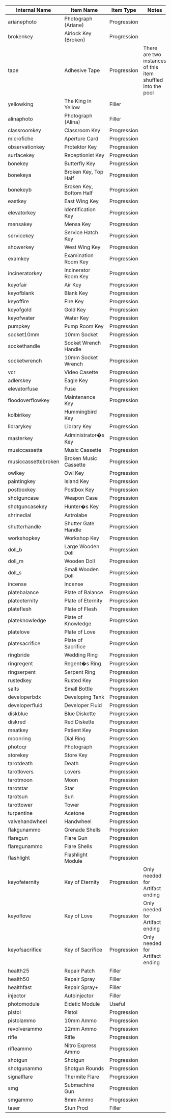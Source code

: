 |Internal Name      |Item Name           |Item Type|Notes                                                      |
|-------------------|-----------------------|-----------------------|-----------------------------------------------------------|
|arianephoto        |Photograph (Ariane)             |Progression            |                                                           |
|brokenkey          |Airlock Key (Broken)   |Progression            |                                                           |
|tape               |Adhesive Tape          |Progression            |There are two instances of this item shuffled into the pool|
|yellowking         |The King in Yellow     |Filler                 |                                                           |
|alinaphoto         |Photograph (Alina)            |Filler                 |                                                           |
|classroomkey       |Classroom Key          |Progression            |                                                           |
|microfiche         |Aperture Card          |Progression            |                                                           |
|observationkey     |Protektor Key          |Progression            |                                                           |
|surfacekey         |Receptionist Key       |Progression            |                                                           |
|bonekey            |Butterfly Key          |Progression            |                                                           |
|bonekeya           |Broken Key, Top Half   |Progression            |                                                           |
|bonekeyb           |Broken Key, Bottom Half|Progression            |                                                           |
|eastkey            |East Wing Key          |Progression            |                                                           |
|elevatorkey        |Identification Key     |Progression            |                                                           |
|mensakey           |Mensa Key              |Progression            |                                                           |
|servicekey         |Service Hatch Key      |Progression            |                                                           |
|showerkey          |West Wing Key          |Progression            |                                                           |
|examkey            |Examination Room Key   |Progression            |                                                           |
|incineratorkey     |Incinerator Room Key   |Progression            |                                                           |
|keyofair           |Air Key                |Progression            |                                                           |
|keyofblank         |Blank Key              |Progression            |                                                           |
|keyoffire          |Fire Key               |Progression            |                                                           |
|keyofgold          |Gold Key               |Progression            |                                                           |
|keyofwater         |Water Key              |Progression            |                                                           |
|pumpkey            |Pump Room Key          |Progression            |                                                           |
|socket10mm         |10mm Socket            |Progression            |                                                           |
|sockethandle       |Socket Wrench Handle   |Progression            |                                                           |
|socketwrench       |10mm Socket Wrench     |Progression            |                                                           |
|vcr                |Video Casette          |Progression            |                                                           |
|adlerskey          |Eagle Key              |Progression            |                                                           |
|elevatorfuse       |Fuse                   |Progression            |                                                           |
|floodoverflowkey   |Maintenance Key        |Progression            |                                                           |
|kolbirikey         |Hummingbird Key        |Progression            |                                                           |
|librarykey         |Library Key            |Progression            |                                                           |
|masterkey          |Administrator�s Key    |Progression            |                                                           |
|musiccassette      |Music Cassette         |Progression            |                                                           |
|musiccassettebroken|Broken Music Cassette  |Progression            |                                                           |
|owlkey             |Owl Key                |Progression            |                                                           |
|paintingkey        |Island Key             |Progression            |                                                           |
|postboxkey         |Postbox Key            |Progression            |                                                           |
|shotguncase        |Weapon Case            |Progression            |                                                           |
|shotguncasekey     |Hunter�s Key           |Progression            |                                                           |
|shrinedial         |Astrolabe              |Progression            |                                                           |
|shutterhandle      |Shutter Gate Handle    |Progression            |                                                           |
|workshopkey        |Workshop Key           |Progression            |                                                           |
|doll_b             |Large Wooden Doll      |Progression            |                                                           |
|doll_m             |Wooden Doll            |Progression            |                                                           |
|doll_s             |Small Wooden Doll      |Progression            |                                                           |
|incense            |Incense                |Progression            |                                                           |
|platebalance       |Plate of Balance       |Progression            |                                                           |
|plateeternity      |Plate of Eternity      |Progression            |                                                           |
|plateflesh         |Plate of Flesh         |Progression            |                                                           |
|plateknowledge     |Plate of Knowledge     |Progression            |                                                           |
|platelove          |Plate of Love          |Progression            |                                                           |
|platesacrifice     |Plate of Sacrifice     |Progression            |                                                           |
|ringbride          |Wedding Ring           |Progression            |                                                           |
|ringregent         |Regent�s Ring          |Progression            |                                                           |
|ringserpent        |Serpent Ring           |Progression            |                                                           |
|rustedkey          |Rusted Key             |Progression            |                                                           |
|salts              |Small Bottle           |Progression            |                                                           |
|developerbdx       |Developing Tank        |Progression            |                                                           |
|developerfluid     |Developer Fluid        |Progression            |                                                           |
|diskblue           |Blue Diskette          |Progression            |                                                           |
|diskred            |Red Diskette           |Progression            |                                                           |
|meatkey            |Patient Key            |Progression            |                                                           |
|moonring           |Dial Ring              |Progression            |                                                           |
|photoqr            |Photograph             |Progression            |                                                           |
|storekey           |Store Key              |Progression            |                                                           |
|tarotdeath         |Death                  |Progression            |                                                           |
|tarotlovers        |Lovers                 |Progression            |                                                           |
|tarotmoon          |Moon                   |Progression            |                                                           |
|tarotstar          |Star                   |Progression            |                                                           |
|tarotsun           |Sun                    |Progression            |                                                           |
|tarottower         |Tower                  |Progression            |                                                           |
|turpentine         |Acetone                |Progression            |                                                           |
|valvehandwheel     |Handwheel              |Progression            |                                                           |
|flakgunammo        |Grenade Shells         |Progression            |                                                           |
|flaregun           |Flare Gun              |Progression            |                                                           |
|flaregunammo       |Flare Shells           |Progression            |                                                           |
|flashlight         |Flashlight Module      |Progression            |                                                           |
|keyofeternity      |Key of Eternity        |Progression            |Only needed for Artifact ending                            |
|keyoflove          |Key of Love            |Progression            |Only needed for Artifact ending                            |
|keyofsacrifice     |Key of Sacrifice       |Progression            |Only needed for Artifact ending                            |
|health25           |Repair Patch           |Filler                 |                                                           |
|health50           |Repair Spray           |Filler                 |                                                           |
|healthfast         |Repair Spray+          |Filler                 |                                                           |
|injector           |Autoinjector           |Filler                 |                                                           |
|photomodule        |Eidetic Module         |Useful                 |                                                           |
|pistol             |Pistol                 |Progression            |                                                           |
|pistolammo         |10mm Ammo              |Progression            |                                                           |
|revolverammo       |12mm Ammo              |Progression            |                                                           |
|rifle              |Rifle                  |Progression            |                                                           |
|rifleammo          |Nitro Express Ammo     |Progression            |                                                           |
|shotgun            |Shotgun                |Progression            |                                                           |
|shotgunammo        |Shotgun Rounds         |Progression            |                                                           |
|signalflare        |Thermite Flare         |Progression            |                                                           |
|smg                |Submachine Gun         |Progression            |                                                           |
|smgammo            |8mm Ammo               |Progression            |                                                           |
|taser              |Stun Prod              |Filler                 |                                                           |
